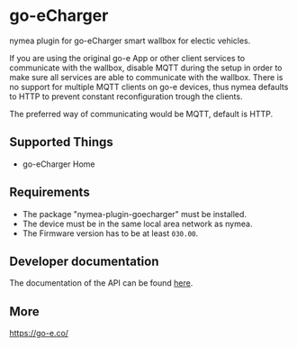# go-eCharger

nymea plugin for go-eCharger smart wallbox for electic vehicles.

If you are using the original go-e App or other client services to communicate with the wallbox, disable MQTT during the setup in order to make sure all services are able to communicate with the wallbox. There is no support for multiple MQTT clients on go-e devices, thus nymea defaults to HTTP to prevent constant reconfiguration trough the clients.

The preferred way of communicating would be MQTT, default is HTTP. 

## Supported Things

* go-eCharger Home

## Requirements

* The package "nymea-plugin-goecharger" must be installed.
* The device must be in the same local area network as nymea.
* The Firmware version has to be at least `030.00`.

## Developer documentation

The documentation of the API can be found [here](https://github.com/goecharger/go-eCharger-API-v1). 

## More

https://go-e.co/

